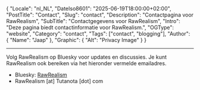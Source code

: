 ﻿{
  "Locale": "nl_NL",
  "DateIso8601": "2025-06-19T18:00:00+02:00",
  "PostTitle": "Contact",
  "Slug": "contact",
  "Description": "Contactpagina voor RawRealism",
  "SubTitle": "Contactgegevens voor RawRealism",
  "Intro": "Deze pagina biedt contactinformatie voor RawRealism.",
  "OGType": "website",
  "Category": "contact",
  "Tags": ["contact", "blogging"],
  "Author": {
    "Name": "Jaap"
  },
  "Graphic": {
    "Alt": "Privacy Image"
  }
}

---

Volg RawRealism op Bluesky voor updates en discussies. Je kunt RawRealism ook bereiken via het hieronder vermelde emailadres.

- Bluesky: <a href="https://bsky.app/profile/rawrealism.com" target="_blank">RawRealism</a>
- RawRealism [at] Tutanota [dot] com
